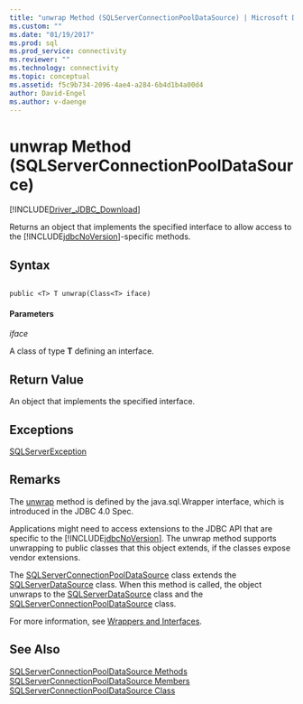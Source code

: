 ```yaml
---
title: "unwrap Method (SQLServerConnectionPoolDataSource) | Microsoft Docs"
ms.custom: ""
ms.date: "01/19/2017"
ms.prod: sql
ms.prod_service: connectivity
ms.reviewer: ""
ms.technology: connectivity
ms.topic: conceptual
ms.assetid: f5c9b734-2096-4ae4-a284-6b4d1b4a00d4
author: David-Engel
ms.author: v-daenge
---
```

# unwrap Method (SQLServerConnectionPoolDataSource)
[!INCLUDE[Driver_JDBC_Download](../../../includes/driver_jdbc_download.md)]

  Returns an object that implements the specified interface to allow access to the [!INCLUDE[jdbcNoVersion](../../../includes/jdbcnoversion_md.md)]-specific methods.  
  
## Syntax  
  
```  
  
public <T> T unwrap(Class<T> iface)  
```  
  
#### Parameters  
 *iface*  
  
 A class of type **T** defining an interface.  
  
## Return Value  
 An object that implements the specified interface.  
  
## Exceptions  
 [SQLServerException](../../../connect/jdbc/reference/sqlserverexception-class.md)  
  
## Remarks  
 The [unwrap](../../../connect/jdbc/reference/unwrap-method-sqlserverconnectionpooldatasource.md) method is defined by the java.sql.Wrapper interface, which is introduced in the JDBC 4.0 Spec.  
  
 Applications might need to access extensions to the JDBC API that are specific to the [!INCLUDE[jdbcNoVersion](../../../includes/jdbcnoversion_md.md)]. The unwrap method supports unwrapping to public classes that this object extends, if the classes expose vendor extensions.  
  
 The [SQLServerConnectionPoolDataSource](../../../connect/jdbc/reference/sqlserverconnectionpooldatasource-class.md) class extends the [SQLServerDataSource](../../../connect/jdbc/reference/sqlserverdatasource-class.md) class. When this method is called, the object unwraps to the [SQLServerDataSource](../../../connect/jdbc/reference/sqlserverdatasource-class.md) class and the [SQLServerConnectionPoolDataSource](../../../connect/jdbc/reference/sqlserverconnectionpooldatasource-class.md) class.  
  
 For more information, see [Wrappers and Interfaces](../../../connect/jdbc/wrappers-and-interfaces.md).  
  
## See Also  
 [SQLServerConnectionPoolDataSource Methods](../../../connect/jdbc/reference/sqlserverconnectionpooldatasource-methods.md)   
 [SQLServerConnectionPoolDataSource Members](../../../connect/jdbc/reference/sqlserverconnectionpooldatasource-members.md)   
 [SQLServerConnectionPoolDataSource Class](../../../connect/jdbc/reference/sqlserverconnectionpooldatasource-class.md)  
  
  
